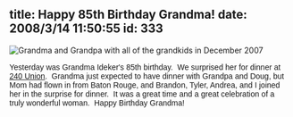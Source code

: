 title: Happy 85th Birthday Grandma!
date: 2008/3/14 11:50:55
id: 333
---
![Grandma and Grandpa with all of the grandkids in December 2007](/journal_images/mini-DSC02321-journal.jpg)

<font face="Arial">Yesterday was Grandma Ideker's 85th birthday.  We surprised her for dinner at [240 Union](http://www.240union.com/).  Grandma just expected to have dinner with Grandpa and Doug, but Mom had flown in from Baton Rouge, and Brandon, Tyler, Andrea, and I joined her in the surprise for dinner.  It was a great time and a great celebration of a truly wonderful woman.  Happy Birthday Grandma!</font>